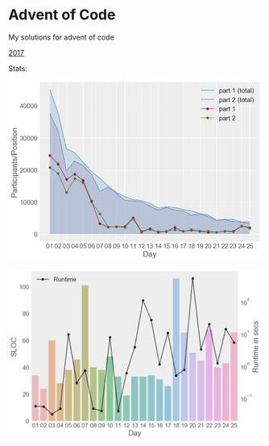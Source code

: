 # Advent of Code
My solutions for advent of code

[2017](http://adventofcode.com/2017)

Stats:

![ranking](https://github.com/max-f/advent-of-code/raw/master/2017/plot_stats/img/ranking.png)

![runtime](https://github.com/max-f/advent-of-code/raw/master/2017/plot_stats/img/sloc_runtime.png)
